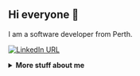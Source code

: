 ## Hi everyone :wave:

I am a software developer from Perth.

[![LinkedIn URL](https://img.shields.io/static/v1?color=blue&label=linkedin&logo=linkedin&logoColor=white&style=for-the-badge&message=Connect)](https://www.linkedin.com/in/zekeding/)

<details>
<summary>
  <b>More stuff about me</b>
</summary>

## Quick Overview 📌

## My skills 📜

### Web technologies

- HTML, CSS
- MySQL

### Application Development
- C# ()
- Python ()
- C++ ()

### Productivity utilities

## What I'm currently learning 📚

- Diving into ASP.NET Core
- Next.js
- Rust Maybe

### GitHub stats 
- Latest blog post: <a class="post" href=""> </a>

### What I do
</details>
